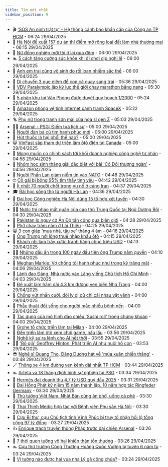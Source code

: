 ```yaml
---
title: Tim mới nhất
sidebar_position: 9
---
```


<!-- vnexpress-tin-moi-nhat:START -->
- 🎬 [&#39;SOS An ninh trật tự&#39; - Hệ thống cảnh báo khẩn cấp của Công an TP HCM](https://vnexpress.net/sos-an-ninh-trat-tu-he-thong-canh-bao-khan-cap-cua-cong-an-tp-hcm-4879963.html) - 06:24 29/04/2025
- 🐎 [Hà Nội đề xuất 157 dự án thí điểm mở rộng loại đất làm nhà thương mại](https://vnexpress.net/ha-noi-de-xuat-157-du-an-thi-diem-mo-rong-loai-dat-lam-nha-thuong-mai-4879942.html) - 06:15 29/04/2025
- 🦍 [Nữ đồng nghiệp mời tôi ở lại qua đêm](https://vnexpress.net/nu-dong-nghiep-moi-toi-o-lai-qua-dem-4879901.html) - 06:00 29/04/2025
- 🏊 [5 cách tăng cường sức khỏe khi đi chơi dịp nghỉ lễ](https://vnexpress.net/5-cach-tang-cuong-suc-khoe-khi-di-choi-dip-nghi-le-4880033.html) - 06:00 29/04/2025
- 🎊 [Anh em trai cùng vô sinh do rối loạn nhiễm sắc thể](https://vnexpress.net/anh-em-trai-cung-vo-sinh-do-roi-loan-nhiem-sac-the-4879899.html) - 06:00 29/04/2025
- 🎃 [Di chuyển 3 que diêm để con cá quay sang trái](https://vnexpress.net/cau-do-que-diem-di-chuyen-que-diem-di-chuyen-3-que-diem-de-con-ca-quay-sang-trai-4880003.html) - 05:36 29/04/2025
- 🧰 [VĐV Paralympic lập kỷ lục thế giới chạy marathon bằng nạng](https://vnexpress.net/vdv-paralympic-lap-ky-luc-the-gioi-chay-marathon-bang-nang-4880055.html) - 05:30 29/04/2025
- 🔭 [5 phân khu tại Vân Phong được duyệt quy hoạch 1/2000](https://vnexpress.net/5-phan-khu-tai-van-phong-duoc-duyet-quy-hoach-1-2000-4879644.html) - 05:24 29/04/2025
- 🫶 [Amazon phóng vệ tinh Internet cạnh tranh SpaceX](https://vnexpress.net/amazon-phong-ve-tinh-internet-canh-tranh-spacex-4879889.html) - 05:22 29/04/2025
- 🪜 [Phụ nữ trong tranh sơn mài của họa sĩ gen Z](https://vnexpress.net/phu-nu-trong-tranh-son-mai-cua-hoa-si-gen-z-4878738.html) - 05:03 29/04/2025
- 👨‍🏫 [Arsenal - PSG: Điểm tựa lịch sử](https://vnexpress.net/arsenal-psg-diem-tua-lich-su-4879855.html) - 05:00 29/04/2025
- 🎊 [Người đàn bà cũ tìm hạnh phúc mới](https://vnexpress.net/nguoi-dan-ba-cu-tim-hanh-phuc-moi-4879034.html) - 05:00 29/04/2025
- 🎊 [Hút thuốc lá hại phổi thế nào?](https://vnexpress.net/hut-thuoc-la-hai-phoi-the-nao-4880001.html) - 05:00 29/04/2025
- 😺 [VinFast sắp tham dự triển lãm ôtô điện tại Canada](https://vnexpress.net/vinfast-sap-tham-du-trien-lam-oto-dien-tai-canada-4879960.html) - 05:00 29/04/2025
- 🐘 [Mong muốn có chính sách tới khối doanh nghiệp công nghệ tư nhân](https://vnexpress.net/mong-muon-co-chinh-sach-toi-khoi-doanh-nghiep-cong-nghe-tu-nhan-4875381.html) - 04:58 29/04/2025
- 🌁 [Nhóm học sinh thắng giải đặc biệt với bài &#39;Cô Đôi thượng ngàn&#39;](https://vnexpress.net/nhom-hoc-sinh-thang-giai-dac-biet-voi-bai-co-doi-thuong-ngan-4879938.html) - 04:56 29/04/2025
- 🐲 [Người Phần Lan giảm niềm tin vào NATO](https://vnexpress.net/nguoi-phan-lan-giam-niem-tin-vao-nato-4879990.html) - 04:48 29/04/2025
- 🤓 [Cô gái bị bỏng 95% tìm thấy tình yêu](https://vnexpress.net/co-gai-bi-bong-95-tim-thay-tinh-yeu-4879861.html) - 04:42 29/04/2025
- 💪 [Ít nhất 70 người chết trong vụ nổ ở cảng Iran](https://vnexpress.net/it-nhat-70-nguoi-chet-trong-vu-no-o-cang-iran-4879987.html) - 04:37 29/04/2025
- 🎓 [Bài học sống thọ từ người Hà Lan](https://vnexpress.net/bai-hoc-song-tho-tu-nguoi-ha-lan-4879981.html) - 04:36 29/04/2025
- 🫣 [Đại học Công nghiệp Hà Nội dùng 15 tổ hợp xét tuyển](https://vnexpress.net/dai-hoc-cong-nghiep-ha-noi-dung-15-to-hop-xet-tuyen-4879978.html) - 04:30 29/04/2025
- 🧑‍💻 [Nước thí pháo mất quân của cao thủ Trung Quốc tại Ngũ Dương Bôi](https://vnexpress.net/nuoc-thi-phao-mat-quan-cua-cao-thu-trung-quoc-tai-ngu-duong-boi-4879973.html) - 04:30 29/04/2025
- 🐲 [Pakistan lo nguy cơ Ấn Độ tấn công qua biên giới](https://vnexpress.net/pakistan-lo-nguy-co-an-do-tan-cong-qua-bien-gioi-4879975.html) - 04:28 29/04/2025
- 🌝 [Phở chay trăm năm ở Lái Thiêu](https://vnexpress.net/pho-chay-tram-nam-o-lai-thieu-4878658.html) - 04:25 29/04/2025
- 😺 [3 con giáp &#39;mua nhà, tậu xe&#39; tháng 4 âm](https://vnexpress.net/van-may-12-con-giap-con-giap-may-man-3-con-giap-mua-nha-tau-xe-thang-4-am-4879598.html) - 04:16 29/04/2025
- 🐎 [Ông Trump nới lỏng thuế nhập khẩu ôtô](https://vnexpress.net/ong-trump-noi-long-thue-nhap-khau-oto-4879968.html) - 04:15 29/04/2025
- 🎡 [Khách nhí làm trầy xước tranh hàng chục triệu USD](https://vnexpress.net/khach-nhi-lam-tray-xuoc-tranh-hang-chuc-trieu-usd-4879934.html) - 04:13 29/04/2025
- 👨‍🏫 [Những dấu ấn trong 100 ngày đầu tiên ông Trump nắm quyền](https://vnexpress.net/nhung-dau-an-trong-100-ngay-dau-tien-ong-trump-nam-quyen-4879922.html) - 04:10 29/04/2025
- 🦆 [Meghan Markle: Vợ chồng tôi hạnh phúc như trong kỳ trăng mật](https://vnexpress.net/meghan-markle-vo-chong-toi-hanh-phuc-nhu-trong-ky-trang-mat-4879947.html) - 04:06 29/04/2025
- 🚦 [Lãnh đạo Đảng, Nhà nước vào Lăng viếng Chủ tịch Hồ Chí Minh](https://vnexpress.net/lanh-dao-dang-nha-nuoc-vao-lang-vieng-chu-tich-ho-chi-minh-4879995.html) - 04:03 29/04/2025
- 💫 [Đề xuất làm hầm dài 4,3 km đường ven biển Nha Trang](https://vnexpress.net/de-xuat-lam-ham-dai-4-3-km-duong-ven-bien-nha-trang-4879998.html) - 04:00 29/04/2025
- 🎉 [Chồng vứt nhẫn cưới, đòi ly dị dù chỉ cãi nhau vặt vãnh](https://vnexpress.net/chong-vut-nhan-cuoi-doi-ly-di-du-chi-cai-nhau-vat-vanh-4879902.html) - 04:00 29/04/2025
- 🌋 [Phẫu thuật đốt sống cho người mắc nhiều bệnh nền](https://vnexpress.net/phau-thuat-dot-song-cho-nguoi-mac-nhieu-benh-nen-4879962.html) - 04:00 29/04/2025
- 🤖 [Tác dụng của mô hình đảo chiều &#39;Sushi roll&#39; trong chứng khoán](https://vnexpress.net/tac-dung-cua-mo-hinh-dao-chieu-sushi-roll-trong-chung-khoan-4879948.html) - 04:00 29/04/2025
- 🦏 [Grohe tổ chức triển lãm tại Milan](https://vnexpress.net/grohe-to-chuc-trien-lam-tai-milan-4879492.html) - 04:00 29/04/2025
- 🦩 [Đến triển lãm ôtô xem chơi game, nấu lẩu](https://vnexpress.net/den-trien-lam-oto-xem-choi-game-nau-lau-4878683.html) - 03:56 29/04/2025
- 👺 [Nghề kỹ sư ra lệnh cho AI hết thời](https://vnexpress.net/nghe-ky-su-ra-lenh-cho-ai-het-thoi-4879848.html) - 03:55 29/04/2025
- 🧑‍🏫 [&#39;Bố già&#39; Geoffrey Hinton: Phát triển AI như nuôi hổ con](https://vnexpress.net/bo-gia-geoffrey-hinton-phat-trien-ai-nhu-nuoi-ho-con-4879931.html) - 03:53 29/04/2025
- 😎 [Nghệ sĩ Quang Thọ, Đăng Dương hát về &#39;mùa xuân chiến thắng&#39;](https://vnexpress.net/nghe-si-quang-tho-dang-duong-hat-ve-mua-xuan-chien-thang-4879896.html) - 03:48 29/04/2025
- 🪄 [Thông xe 4 km đường ven kênh dài nhất TP HCM](https://vnexpress.net/thong-xe-4-km-duong-ven-kenh-dai-nhat-tp-hcm-4879989.html) - 03:44 29/04/2025
- 🏊 [Arteta và 18 tháng định hình sự nghiệp tại PSG](https://vnexpress.net/arteta-va-18-thang-dinh-hinh-su-nghiep-tai-psg-4879821.html) - 03:34 29/04/2025
- 💃 [Hermès đạt doanh thu 4,7 tỷ USD quý đầu 2025](https://vnexpress.net/hermes-dat-doanh-thu-4-7-ty-usd-quy-dau-2025-4878025.html) - 03:31 29/04/2025
- 🦆 [Đại Hồng Phát kỷ niệm 15 năm thành lập, 10 năm hợp tác Ringfeder Germany](https://vnexpress.net/dai-hong-phat-ky-niem-15-nam-thanh-lap-10-nam-hop-tac-ringfeder-germany-4878427.html) - 03:30 29/04/2025
- 🎊 [Thủ tướng Việt Nam, Nhật Bản cùng ăn phở, uống cà phê](https://vnexpress.net/thu-tuong-viet-nam-nhat-ban-cung-an-pho-uong-ca-phe-4879971.html) - 03:30 29/04/2025
- 👺 [Thai Thinh Medic hợp tác với Bệnh viện Phụ sản Hà Nội](https://vnexpress.net/thai-thinh-medic-hop-tac-voi-benh-vien-phu-san-ha-noi-4878223.html) - 03:30 29/04/2025
- 🎡 [Cựu Bí thư, cựu Chủ tịch tỉnh Vĩnh Phúc bị truy tố nhận hối lộ tổng cộng 97 tỷ đồng](https://vnexpress.net/cuu-bi-thu-chu-tich-tinh-vinh-phuc-bi-truy-to-nhan-hoi-lo-hon-97-ty-dong-4879261.html) - 03:27 29/04/2025
- 👍 [Enrique trách truyền thông Pháp trước đại chiến Arsenal](https://vnexpress.net/enrique-trach-truyen-thong-phap-truoc-dai-chien-arsenal-4879871.html) - 03:26 29/04/2025
- 🐎 [7 thói quen tưởng vô hại khiến thận tổn thương](https://vnexpress.net/7-thoi-quen-tuong-vo-hai-khien-than-ton-thuong-4879812.html) - 03:26 29/04/2025
- 🏊 [Cựu thứ trưởng Công Thương Hoàng Quốc Vượng bị tuyên 6 năm tù](https://vnexpress.net/cuu-thu-truong-cong-thuong-hoang-quoc-vuong-bi-tuyen-6-nam-tu-4879801.html) - 03:24 29/04/2025
- 🦩 [Vị tướng nào được hai vua nhà Lý gả công chúa?](https://vnexpress.net/crossword-giai-o-chu-o-chu-vi-tuong-nao-duoc-hai-vua-nha-ly-ga-cong-chua-4879460.html) - 03:24 29/04/2025<!-- vnexpress-tin-moi-nhat:END -->
